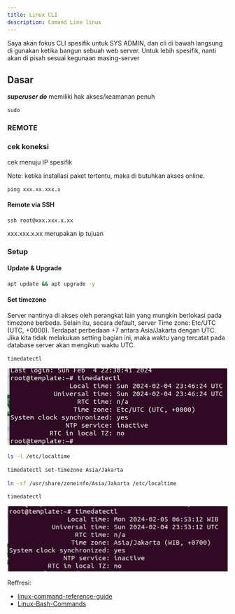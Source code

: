 ```yaml
---
title: Linux CLI
description: Comand Line linux
---
```

Saya akan fokus CLI spesifik untuk SYS ADMIN, dan cli di bawah langsung di gunakan ketika bangun sebuah web server. Untuk lebih spesifik, nanti akan di pisah sesuai kegunaan masing-server

## Dasar
***superuser do*** memiliki hak akses/keamanan penuh
```
sudo
```
### REMOTE

### cek koneksi
cek menuju IP spesifik

Note: ketika installasi paket tertentu, maka di butuhkan akses online.
```
ping xxx.xx.xxx.x
```

#### Remote via SSH
```
ssh root@xxx.xxx.x.xx
```
xxx.xxx.x.xx merupakan ip tujuan


### Setup

#### Update & Upgrade
```sh
apt update && apt upgrade -y
```
#### Set timezone
Server nantinya di akses oleh perangkat lain yang mungkin berlokasi pada timezone berbeda. Selain itu, secara default, server Time zone: Etc/UTC (UTC, +0000). Terdapat perbedaan +7 antara Asia/Jakarta dengan UTC. Jika kita tidak melakukan setting bagian ini, maka waktu yang tercatat pada database server akan mengikuti waktu UTC.

```sh
timedatectl
```
![timedatectl](/public/images/linux/timedatectl.png "timedatectl")

```sh 
ls -l /etc/localtime
```

```sh
timedatectl set-timezone Asia/Jakarta
```

```sh
ln -sf /usr/share/zoneinfo/Asia/Jakarta /etc/localtime
```

```sh
timedatectl
```
![Asia Jakarta](/public/images/linux/asia-jakarta.png "timedatectl")

Reffresi:

- [linux-command-reference-guide](https://community.sophos.com/intercept-x-endpoint/f/recommended-reads/142324/linux-command-reference-guide)
- [Linux-Bash-Commands](https://github.com/trinib/Linux-Bash-Commands/blob/main/README.md)